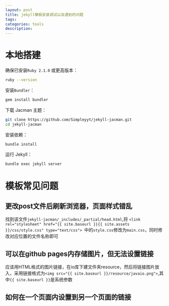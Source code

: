```yaml
---
layout: post
title: jekyll模板安装调试以及遇到的问题
tags:
categories: tools
description:
---
```

# 本地搭建

确保已安装`Ruby 2.1.0` 或更高版本：

```sh
ruby --version
```

安装`Bundler`：

```sh
gem install bundler
```

下载 Jacman 主题：

```sh
git clone https://github.com/Simpleyyt/jekyll-jacman.git
cd jekyll-jacman
```

安装依赖：

```sh
bundle install
```

运行 Jekyll：

```sh
bundle exec jekyll server
```

# 模板常见问题

## 更改post文件后刷新浏览器，页面样式错乱

找到该文件`jekyll-jacman/_includes/_partial/head.html`,将 `<link rel="stylesheet" href="{{ site.baseurl }}{{ site.assets }}/css/style.css" type="text/css"> `中的`style.css`修改为`main.css`，同时修改对应位置的文件名称即可

## 可以在github pages内存储图片，但无法设置链接

应该用HTML格式的图片链接，在io库下建文件夹resource，然后将链接图片放入，采用链接格式为`<img src="{{ site.baseurl }}/resource/javaio.png">`,其中`{{ site.baseurl }}`是系统参数

## 如何在一个页面内设置到另一个页面的链接
